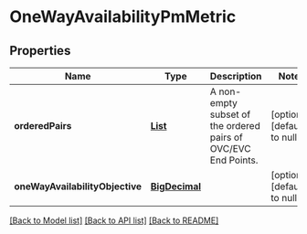 # OneWayAvailabilityPmMetric
## Properties

Name | Type | Description | Notes
------------ | ------------- | ------------- | -------------
**orderedPairs** | [**List**](OrderedPair.md) | A non-empty subset of the ordered pairs of OVC/EVC End Points. | [optional] [default to null]
**oneWayAvailabilityObjective** | [**BigDecimal**](number.md) |  | [optional] [default to null]

[[Back to Model list]](../README.md#documentation-for-models) [[Back to API list]](../README.md#documentation-for-api-endpoints) [[Back to README]](../README.md)

